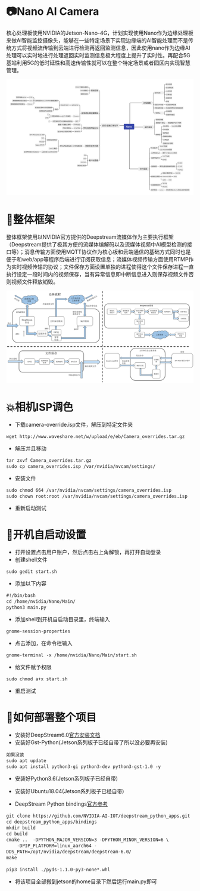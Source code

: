 # :camera:Nano AI Camera

核心处理板使用NVIDIA的Jetson-Nano-4G，计划实现使用Nano作为边缘处理板来做AI智能监控摄像头，能够在一些特定场景下实现边缘端的AI智能处理而不是传统方式将视频流传输到云端进行检测再返回监测信息，因此使用nano作为边缘AI处理可以实时地进行处理返回实时监测信息极大程度上提升了实时性。再配合5G基站利用5G的低时延性和高速传输性就可以在整个特定场景或者园区内实现智慧管理。

![project](./images/nano_project.png)

# :department_store:整体框架

整体框架使用以NVIDIA官方提供的Deepstream流媒体作为主要执行框架（Deepstream提供了极其方便的流媒体编解码以及流媒体视频中AI模型检测的接口等）；消息传输方面使用MQTT协议作为核心板和云端通信的基础方式同时也是便于和web/app等程序后端进行订阅获取信息；流媒体视频传输方面使用RTMP作为实时视频传输的协议；文件保存方面设置单独的进程使得这个文件保存进程一直执行设定一段时间内的视频保存，当有异常信息即中断信息进入则保存视频文件否则视频文件释放销毁。

![framework](./images/framework.png)

# :boom:相机ISP调色

- 下载camera-override.isp文件，解压到特定文件夹

```
wget http://www.waveshare.net/w/upload/e/eb/Camera_overrides.tar.gz
```

- 解压并且移动

```
tar zxvf Camera_overrides.tar.gz 
sudo cp camera_overrides.isp /var/nvidia/nvcam/settings/
```

- 安装文件

```
sudo chmod 664 /var/nvidia/nvcam/settings/camera_overrides.isp
sudo chown root:root /var/nvidia/nvcam/settings/camera_overrides.isp
```

- 重新启动测试

# :rocket:开机自启动设置

- 打开设置点击用户账户，然后点击右上角解锁，再打开自动登录
- 创建shell文件

```
sudo gedit start.sh
```

- 添加以下内容

```
#!/bin/bash
cd /home/nvidia/Nano/Main/
python3 main.py
```

- 添加shell到开机自启动目录里，终端输入

```
gnome-session-properties
```

- 点击添加，在命令栏输入

```
gnome-terminal -x /home/nvidia/Nano/Main/start.sh
```

- 给文件赋予权限

```
sudo chmod a+x start.sh
```

- 重启测试

# :wrench:如何部署整个项目

- 安装好DeepStream6.0[官方安装文档](https://docs.nvidia.com/metropolis/deepstream/dev-guide/text/DS_Quickstart.html#jetson-setup)
- 安装好Gst-Python(Jetson系列板子已经自带了所以没必要再安装)

```
如果没装
sudo apt update
sudo apt install python3-gi python3-dev python3-gst-1.0 -y
```

- 安装好Python3.6(Jetson系列板子已经自带)
- 安装好Ubuntu18.04(Jetson系列板子已经自带)

- DeepStream Python bindings[官方参考](https://github.com/NVIDIA-AI-IOT/deepstream_python_apps/blob/master/bindings/README.md)

```
git clone https://github.com/NVIDIA-AI-IOT/deepstream_python_apps.git
cd deepstream_python_apps/bindings
mkdir build
cd build
cmake ..  -DPYTHON_MAJOR_VERSION=3 -DPYTHON_MINOR_VERSION=6 \
    -DPIP_PLATFORM=linux_aarch64 -DDS_PATH=/opt/nvidia/deepstream/deepstream-6.0/
make

pip3 install ./pyds-1.1.0-py3-none*.whl
```

- 将该项目全部搬到jetson的home目录下然后运行main.py即可
